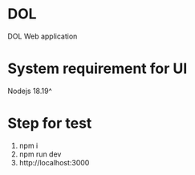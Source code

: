 # DOL
DOL Web application

# System requirement for UI
Nodejs 18.19^

# Step for test
1. npm i
2. npm run dev
3. http://localhost:3000
